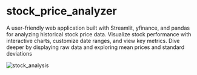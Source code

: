 # stock_price_analyzer

A user-friendly web application built with Streamlit, yfinance, and pandas for analyzing historical stock price data. Visualize stock performance with interactive charts, customize date ranges, and view key metrics. Dive deeper by displaying raw data and exploring mean prices and standard deviations

![stock_analysis](https://cdn.analyticsvidhya.com/wp-content/uploads/2021/02/92495stock-market-trends-what-causes-stock-prices-to-change.jpg)




